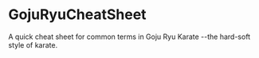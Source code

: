 # GojuRyuCheatSheet
A quick cheat sheet for common terms in Goju Ryu Karate --the hard-soft style of karate.
